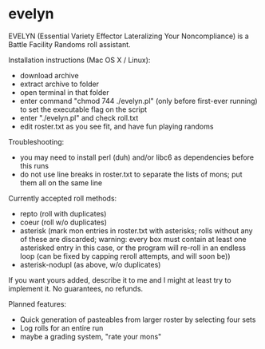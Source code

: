 # evelyn
EVELYN (Essential Variety Effector Lateralizing Your Noncompliance) is a Battle Facility Randoms roll assistant.

Installation instructions (Mac OS X / Linux):
* download archive
* extract archive to folder
* open terminal in that folder
* enter command "chmod 744 ./evelyn.pl" (only before first-ever running) to set the executable flag on the script
* enter "./evelyn.pl" and check roll.txt
* edit roster.txt as you see fit, and have fun playing randoms

Troubleshooting:
* you may need to install perl (duh) and/or libc6 as dependencies before this runs
* do not use line breaks in roster.txt to separate the lists of mons; put them all on the same line

Currently accepted roll methods:
* repto (roll with duplicates)
* coeur (roll w/o  duplicates)
* asterisk (mark mon entries in roster.txt with asterisks; rolls without any of these are discarded; warning: every box must contain at least one asterisked entry in this case, or the program will re-roll in an endless loop (can be fixed by capping reroll attempts, and will soon be))
* asterisk-nodupl (as above, w/o duplicates)

If you want yours added, describe it to me and I might at least try to implement it. No guarantees, no refunds.

Planned features:
* Quick generation of pasteables from larger roster by selecting four sets
* Log rolls for an entire run
* maybe a grading system, "rate your mons"
